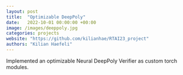 ```yaml
---
layout: post
title:  "Optimizable DeepPoly"
date:   2022-10-01 00:00:00 +00:00
image: /images/deeppoly.jpg
categories: projects
website: "https://github.com/kilianhae/RTAI23_project"
authors: "Kilian Haefeli"
---
```

Implemented an optimizable Neural DeepPoly Verifier as custom torch modules.
